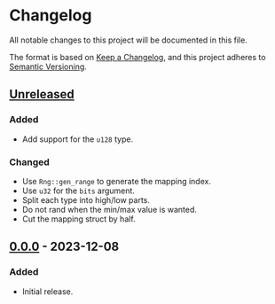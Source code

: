 # Changelog

All notable changes to this project will be documented in this file.

The format is based on [Keep a Changelog](https://keepachangelog.com/en/1.0.0/),
and this project adheres to [Semantic Versioning](https://semver.org/spec/v2.0.0.html).

## [Unreleased]

### Added

- Add support for the `u128` type.

### Changed

- Use `Rng::gen_range` to generate the mapping index.
- Use `u32` for the `bits` argument.
- Split each type into high/low parts.
- Do not rand when the min/max value is wanted.
- Cut the mapping struct by half.

## [0.0.0] - 2023-12-08

### Added

- Initial release.

[Unreleased]: https://github.com/ventaquil/rand-bits/compare/v0.0.0...HEAD
[0.0.0]: https://github.com/ventaquil/rand-bits/releases/tag/v0.0.0
